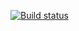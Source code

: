 [![Build status](https://ci.appveyor.com/api/projects/status/58kx6hfb7q7v7dl8?svg=true)](https://ci.appveyor.com/project/QA-USV/myautomationpatternstasktwo)